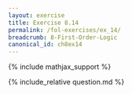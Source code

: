 ```yaml
---
layout: exercise
title: Exercise 8.14
permalink: /fol-exercises/ex_14/
breadcrumb: 8-First-Order-Logic
canonical_id: ch8ex14
---
```


{% include mathjax_support %}
<div id="hiddden">{% include_relative question.md %}</div>
